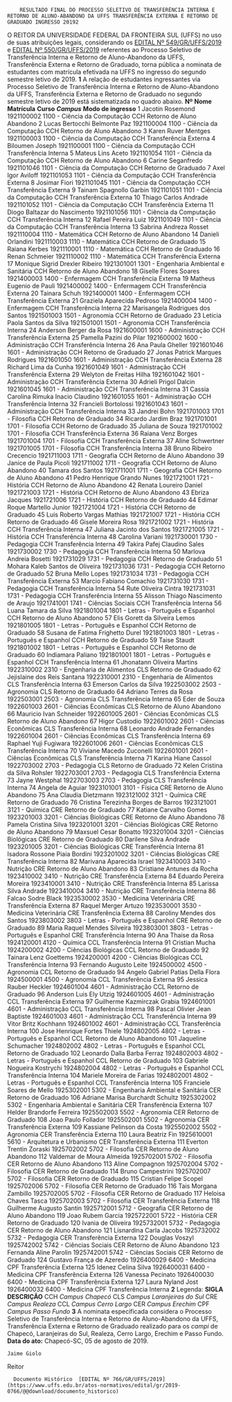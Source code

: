         RESULTADO FINAL DO PROCESSO SELETIVO DE TRANSFERÊNCIA INTERNA E RETORNO DE ALUNO-ABANDONO DA UFFS TRANSFERÊNCIA EXTERNA E RETORNO DE GRADUADO INGRESSO 20192  

 O REITOR DA UNIVERSIDADE FEDERAL DA FRONTEIRA SUL (UFFS) no uso de suas atribuições legais, considerando os [EDITAL Nº 549/GR/UFFS/2019](https://www.uffs.edu.br/atos-normativos/edital/gr/2019-0549) e [EDITAL Nº 550/GR/UFFS/2019](https://www.uffs.edu.br/atos-normativos/edital/gr/2019-0550) referentes ao Processo Seletivo de Transferência Interna e Retorno de Aluno-Abandono da UFFS, Transferência Externa e Retorno de Graduado, torna pública a nominata de estudantes com matrícula efetivada na UFFS no ingresso do segundo semestre letivo de 2019.   **1**  A relação de estudantes ingressantes via Processo Seletivo de Transferência Interna e Retorno de Aluno-Abandono da UFFS, Transferência Externa e Retorno de Graduado no segundo semestre letivo de 2019 está sistematizada no quadro abaixo.     **Nº**    **Nome**   **Matrícula**   **Curso**    ***Campus***    **Modo de ingresso**     1   Jacotin Rosemond   1921100002   1100 - Ciência da Computação   CCH   Retorno de Aluno Abandono     2   Lucas Bertocchi Belmonte Paz   1921100004   1100 - Ciência da Computação   CCH   Retorno de Aluno Abandono     3   Karen Ruver Mentges   1921100003   1100 - Ciência da Computação   CCH   Transferência Externa     4   Biloumen Joseph   1921100001   1100 - Ciência da Computação   CCH   Transferência Interna     5   Mateus Lins Aceto   1921101054   1101 - Ciência da Computação   CCH   Retorno de Aluno Abandono     6   Carine Seganfredo   1921101046   1101 - Ciência da Computação   CCH   Retorno de Graduado     7   Axel Igor Aviloff   1921101053   1101 - Ciência da Computação   CCH   Transferência Externa     8   Josimar Fiori   1921101045   1101 - Ciência da Computação   CCH   Transferência Externa     9   Tainam Spagnollo Garbin   1921101051   1101 - Ciência da Computação   CCH   Transferência Externa     10   Thiago Carlos Andrade   1921101052   1101 - Ciência da Computação   CCH   Transferência Externa     11   Diogo Baltazar do Nascimento   1921101056   1101 - Ciência da Computação   CCH   Transferência Interna     12   Rafael Pereira Luiz   1921101049   1101 - Ciência da Computação   CCH   Transferência Interna     13   Sabrina Andreza Rosset   1921110004   1110 - Matemática   CCH   Retorno de Aluno Abandono     14   Danieli Orlandini   1921110003   1110 - Matemática   CCH   Retorno de Graduado     15   Raiana Kerbes   1921110001   1110 - Matemática   CCH   Retorno de Graduado     16   Renan Schmeier   1921110002   1110 - Matemática   CCH   Transferência Externa     17   Monique Sigrid Drexler Ribeiro   1921301001   1301 - Engenharia Ambiental e Sanitária   CCH   Retorno de Aluno Abandono     18   Giselle Flores Soares   1921400003   1400 - Enfermagem   CCH   Transferência Externa     19   Matheus Eugenio de Pauli   1921400002   1400 - Enfermagem   CCH   Transferência Externa     20   Tainara Schuh   1921400001   1400 - Enfermagem   CCH   Transferência Externa     21   Graziela Aparecida Pedroso   1921400004   1400 - Enfermagem   CCH   Transferência Interna     22   Marisangela Rodrigues dos Santos   1921501003   1501 - Agronomia   CCH   Retorno de Graduado     23   Leticia Paola Santos da Silva   1921501001   1501 - Agronomia   CCH   Transferência Interna     24   Anderson Berger da Rosa   1921600001   1600 - Administração   CCH   Transferência Externa     25   Pamella Pazini do Pilar   1921600002   1600 - Administração   CCH   Transferência Interna     26   Ana Paula Gheller   1921601046   1601 - Administração   CCH   Retorno de Graduado     27   Jonas Patrick Marques Rodrigues   1921601050   1601 - Administração   CCH   Transferência Externa     28   Richard Lima da Cunha   1921601049   1601 - Administração   CCH   Transferência Externa     29   Welyton de Freitas Hilha   1921601042   1601 - Administração   CCH   Transferência Externa     30   Adrieli Prigol Dalcin   1921601045   1601 - Administração   CCH   Transferência Interna     31   Cassia Carolina Rimuka Inacio Claudino   1921601055   1601 - Administração   CCH   Transferência Interna     32   Francieli Bortolossi   1921601043   1601 - Administração   CCH   Transferência Interna     33   Jandrei Bohn   1921701003   1701 - Filosofia   CCH   Retorno de Graduado     34   Ricardo Jardim Braz   1921701001   1701 - Filosofia   CCH   Retorno de Graduado     35   Juliana de Souza   1921701002   1701 - Filosofia   CCH   Transferência Externa     36   Raiana Venz Borges   1921701004   1701 - Filosofia   CCH   Transferência Externa     37   Aline Schwertner   1921701005   1701 - Filosofia   CCH   Transferência Interna     38   Bruno Ribeiro Crecencio   1921711003   1711 - Geografia   CCH   Retorno de Aluno Abandono     39   Janice de Paula Picoli   1921711002   1711 - Geografia   CCH   Retorno de Aluno Abandono     40   Tamara dos Santos   1921711001   1711 - Geografia   CCH   Retorno de Aluno Abandono     41   Pedro Henrique Grando Nunes   1921721001   1721 - História   CCH   Retorno de Aluno Abandono     42   Renata Loureiro Daniel   1921721003   1721 - História   CCH   Retorno de Aluno Abandono     43   Ebriza Jacques   1921721006   1721 - História   CCH   Retorno de Graduado     44   Edimar Roque Martello Junior   1921721004   1721 - História   CCH   Retorno de Graduado     45   Luis Roberto Vargas Mathias   1921721007   1721 - História   CCH   Retorno de Graduado     46   Gisele Moreira Rosa   1921721002   1721 - História   CCH   Transferência Interna     47   Juliana Jacinto dos Santos   1921721005   1721 - História   CCH   Transferência Interna     48   Carolina Variani   1921730001   1730 - Pedagogia   CCH   Transferência Interna     49   Takira Pafej Claudino Sales   1921730002   1730 - Pedagogia   CCH   Transferência Interna     50   Marlova Andreia Bosetti   1921731029   1731 - Pedagogia   CCH   Retorno de Graduado     51   Mohara Kaleb Santos de Oliveira   1921731036   1731 - Pedagogia   CCH   Retorno de Graduado     52   Bruna Mello Lopes   1921731034   1731 - Pedagogia   CCH   Transferência Externa     53   Marcio Fabiano Comachio   1921731030   1731 - Pedagogia   CCH   Transferência Interna     54   Rute Oliveira Cintra   1921731031   1731 - Pedagogia   CCH   Transferência Interna     55   Alisson Thiago Nascimento de Araujo   1921741001   1741 - Ciências Sociais   CCH   Transferência Interna     56   Luana Tamara da Silva   1921801004   1801 - Letras - Português e Espanhol   CCH   Retorno de Aluno Abandono     57   Elis Gorett da Silveira Lemos   1921801005   1801 - Letras - Português e Espanhol   CCH   Retorno de Graduado     58   Susana de Fatima Frighetto Durel   1921801003   1801 - Letras - Português e Espanhol   CCH   Retorno de Graduado     59   Taise Staudt   1921801002   1801 - Letras - Português e Espanhol   CCH   Retorno de Graduado     60   Indiamara Paliano   1921801001   1801 - Letras - Português e Espanhol   CCH   Transferência Interna     61   Jhonatann Oliveira Martins   1922310002   2310 - Engenharia de Alimentos   CLS   Retorno de Graduado     62   Jejislaine dos Reis Santana   1922310001   2310 - Engenharia de Alimentos   CLS   Transferência Interna     63   Emerson Carlos da Silva   1922503002   2503 - Agronomia   CLS   Retorno de Graduado     64   Adriano Terres da Rosa   1922503001   2503 - Agronomia   CLS   Transferência Interna     65   Eder de Souza   1922601003   2601 - Ciências Econômicas   CLS   Retorno de Aluno Abandono     66   Mauricio Ivan Schneider   1922601005   2601 - Ciências Econômicas   CLS   Retorno de Aluno Abandono     67   Higor Custodio   1922601002   2601 - Ciências Econômicas   CLS   Transferência Interna     68   Leonardo Andrade Fernandes   1922601004   2601 - Ciências Econômicas   CLS   Transferência Interna     69   Raphael Yuji Fugiwara   1922601006   2601 - Ciências Econômicas   CLS   Transferência Interna     70   Viviane Macedo Zuconelli   1922601001   2601 - Ciências Econômicas   CLS   Transferência Interna     71   Karina Hiane Cassol   1922703002   2703 - Pedagogia   CLS   Retorno de Graduado     72   Kelen Cristina da Silva Rohsler   1922703001   2703 - Pedagogia   CLS   Transferência Externa     73   Jayne Westphal   1922703003   2703 - Pedagogia   CLS   Transferência Interna     74   Angela de Aguiar   1923101001   3101 - Física   CRE   Retorno de Aluno Abandono     75   Ana Claudia Dietzmann   1923121002   3121 - Química   CRE   Retorno de Graduado     76   Cristina Terezinha Borges de Barros   1923121001   3121 - Química   CRE   Retorno de Graduado     77   Katiane Carvalho Gomes   1923201003   3201 - Ciências Biológicas   CRE   Retorno de Aluno Abandono     78   Pamela Cristina Silva   1923201001   3201 - Ciências Biológicas   CRE   Retorno de Aluno Abandono     79   Maxsuel Cesar Bonatto   1923201004   3201 - Ciências Biológicas   CRE   Retorno de Graduado     80   Darilene Silva Andrade   1923201005   3201 - Ciências Biológicas   CRE   Transferência Interna     81   Isadora Rossone Piaia Bordini   1923201002   3201 - Ciências Biológicas   CRE   Transferência Interna     82   Marivana Aparecida Israel   1923410003   3410 - Nutrição   CRE   Retorno de Aluno Abandono     83   Cristiane Antunes da Rocha   1923410002   3410 - Nutrição   CRE   Transferência Externa     84   Eduardo Pereira Moreira   1923410001   3410 - Nutrição   CRE   Transferência Interna     85   Larissa Silva Andrade   1923410004   3410 - Nutrição   CRE   Transferência Interna     86   Falcao Sodre Black   1923530002   3530 - Medicina Veterinária   CRE   Transferência Externa     87   Raquel Merger Artuzo   1923530001   3530 - Medicina Veterinária   CRE   Transferência Externa     88   Caroliny Mendes dos Santos   1923803002   3803 - Letras - Português e Espanhol   CRE   Retorno de Graduado     89   Maria Raquel Mendes Silveira   1923803001   3803 - Letras - Português e Espanhol   CRE   Transferência Interna     90   Ana Thaise da Rosa   1924120001   4120 - Química   CCL   Transferência Interna     91   Cristian Mucha   1924200002   4200 - Ciências Biológicas   CCL   Retorno de Graduado     92   Tainara Lenz Goettems   1924200001   4200 - Ciências Biológicas   CCL   Transferência Interna     93   Fernando Augusto Leite   1924500002   4500 - Agronomia   CCL   Retorno de Graduado     94   Angelo Gabriel Patias Della Flora   1924500001   4500 - Agronomia   CCL   Transferência Externa     95   Jessica Rauber Heckler   1924601004   4601 - Administração   CCL   Retorno de Graduado     96   Anderson Luis Ely Utzig   1924601005   4601 - Administração   CCL   Transferência Externa     97   Guilherme Kazmirczak Grabia   1924601001   4601 - Administração   CCL   Transferência Interna     98   Pascal Olivier Jean Baptiste   1924601003   4601 - Administração   CCL   Transferência Interna     99   Vitor Britz Kochhann   1924601002   4601 - Administração   CCL   Transferência Interna     100   Jose Henrique Fortes Thiele   1924802005   4802 - Letras - Português e Espanhol   CCL   Retorno de Aluno Abandono     101   Jaqueline Schumacher   1924802002   4802 - Letras - Português e Espanhol   CCL   Retorno de Graduado     102   Leonardo Dalla Barba Ferraz   1924802003   4802 - Letras - Português e Espanhol   CCL   Retorno de Graduado     103   Gabriele Nogueira Kostrychi   1924802004   4802 - Letras - Português e Espanhol   CCL   Transferência Interna     104   Mariele Moreira de Farias   1924802001   4802 - Letras - Português e Espanhol   CCL   Transferência Interna     105   Franciele Soares de Mello   1925302001   5302 - Engenharia Ambiental e Sanitária   CER   Retorno de Graduado     106   Adriane Marisa Burchardt Schultz   1925302002   5302 - Engenharia Ambiental e Sanitária   CER   Transferência Externa     107   Helder Brandorfe Ferreira   1925502003   5502 - Agronomia   CER   Retorno de Graduado     108   Joao Paulo Follador   1925502001   5502 - Agronomia   CER   Transferência Externa     109   Kassiane Pelinson da Costa   1925502002   5502 - Agronomia   CER   Transferência Externa     110   Laura Beatriz Fin   1925610001   5610 - Arquitetura e Urbanismo   CER   Transferência Externa     111   Everton Trentin Zoraski   1925702002   5702 - Filosofia   CER   Retorno de Aluno Abandono     112   Valdemar de Moura Almeida   1925702001   5702 - Filosofia   CER   Retorno de Aluno Abandono     113   Aline Compagnon   1925702004   5702 - Filosofia   CER   Retorno de Graduado     114   Bruno Campestrini   1925702007   5702 - Filosofia   CER   Retorno de Graduado     115   Cristian Felipe Scopel   1925702006   5702 - Filosofia   CER   Retorno de Graduado     116   Tais Morgana Zambillo   1925702005   5702 - Filosofia   CER   Retorno de Graduado     117   Heloisa Chaves Tasca   1925702003   5702 - Filosofia   CER   Transferência Externa     118   Guilherme Augusto Santin   1925712001   5712 - Geografia   CER   Retorno de Aluno Abandono     119   Joao Rubem Garcia   1925722001   5722 - História   CER   Retorno de Graduado     120   Ivania de Oliveira   1925732001   5732 - Pedagogia   CER   Retorno de Aluno Abandono     121   Lisnardina Carla Jacobs   1925732002   5732 - Pedagogia   CER   Transferência Externa     122   Douglas Voszyl   1925742002   5742 - Ciências Sociais   CER   Retorno de Aluno Abandono     123   Fernanda Aline Parolin   1925742001   5742 - Ciências Sociais   CER   Retorno de Graduado     124   Gustavo França de Azeredo   1926400029   6400 - Medicina   CPF   Transferência Externa     125   Idenez Celina Silva   1926400031   6400 - Medicina   CPF   Transferência Externa     126   Vanessa Pecinato   1926400030   6400 - Medicina   CPF   Transferência Externa     127   Laura Nyland Jost   1926400032   6400 - Medicina   CPF   Transferência Interna       **2**  Legenda:     **SIGLA**   **DESCRIÇÃO**     CCH   *Campus Chapecó*     CLS   *Campus Laranjeiras do Sul*     CRE   *Campus Realeza*     CCL   *Campus Cerro Largo*     CER   *Campus Erechim*     CPF   *Campus Passo Fundo*       **3**  A nominata especificada considera o Processo Seletivo de Transferência Interna e Retorno de Aluno-Abandono da UFFS, Transferência Externa e Retorno de Graduado realizado para os *campi*  de Chapecó, Laranjeiras do Sul, Realeza, Cerro Largo, Erechim e Passo Fundo.      **Data do ato:** Chapecó-SC, 05 de agosto de 2019.   
 

    Jaime Giolo   
 Reitor 

      Documento Histórico  [EDITAL Nº 766/GR/UFFS/2019](https://www.uffs.edu.br/atos-normativos/edital/gr/2019-0766/@@download/documento_historico)     
      